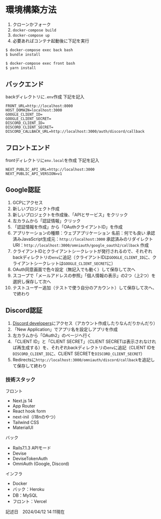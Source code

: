# 環境構築方法
1. クローンかフォーク
2. `docker-compose build`
3. `docker-compose up`
4. 必要あればコンテナ起動後に下記を実行
```bash
$ docker-compose exec back bash
$ bundle install
```
```bash
$ docker-compose exec front bash
$ yarn install
```

## バックエンド
backディレクトリに`.env`作成
下記を記入
```
FRONT_URL=http://localhost:8000
HOST_DOMAIN=localhost:3000
GOOGLE_CLIENT_ID=
GOOGLE_CLIENT_SECRET=
DISCORD_CLIENT_ID=
DISCORD_CLIENT_SECRET=
DISCORD_CALLBACK_URL=http://localhost:3000/auth/discord/callback
```
## フロントエンド
frontディレクトリに`env.local`を作成
下記を記入
```
NEXT_PUBLIC_API_URL=http://localhost:3000
NEXT_PUBLIC_API_VERSION=v1
```

## Google認証
1. GCPにアクセス
2. 新しいプロジェクト作成
3. 新しいプロジェクトを作成後、「APIとサービス」をクリック
4. 左カラムから「認証情報」クリック
5. 「認証情報を作成」から「OAuthクライアントID」を作成
6. アプリケーションの種類：ウェブアプリケーション
名前：何でも良い
承認済みJavaScript生成元：`http://localhost:3000`
承認済みのリダイレクト URI：`http://localhost:3000/omniauth/google_oauth2/callback`
作成
7. クライアントIDとクライアントシークレットが発行されるので、それぞれbackディレクトリの`env`に追記（クライアントIDは`GOOGLE_CLIENT_ID`に、クライアントシークレットは`GOOGLE_CLIENT_SECRET`に）
8. OAuth同意画面で色々設定（無記入でも動く）して保存して次へ
9. スコープで「メールアドレスの参照」「個人情報の表示」の2つ（上2つ）を選択し保存して次へ
10. テストユーザー追加（テストで使う自分のアカウント）して保存して次へ、で終わり

## Discord認証
1. [Discord developers](https://discord.com/developers/applications)にアクセス（アカウント作成したりなんだりかんだり）
2. 「New Application」でアプリ名を設定しアプリを作成
3. 左カラムから「OAuth2」のページへ行く
4. 「CLIENT ID」と「CLIENT SECRET」（CLIENT SECRETは表示されなければ再生成する）を、それぞれbackディレクトリの`env`に追記（CLIENT IDを`DISCORD_CLIENT_ID`に、CLIENT SECRETを`DISCORD_CLIENT_SECRET`）
5. Redirectsに`http://localhost:3000/omniauth/discord/callback`を追記して保存して終わり


### 技術スタック
フロント
- Next.js 14
- App Router
- React hook form
- next-inil（i18nのやつ）
- Tailwind CSS
- MaterialUI

バック
- Rails7.1.3 APIモード
- Devise
- DeviseTokenAuth
- OmniAuth (Google, Discord)

インフラ
- Docker
- バック：Heroku
- DB：MySQL
- フロント：Vercel

記述日　2024/04/12 14:11現在